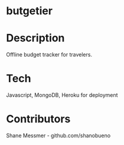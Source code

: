 # butgetier

# Description

Offline budget tracker for travelers.

# Tech

Javascript, MongoDB, Heroku for deployment

# Contributors

Shane Messmer - github.com/shanobueno
